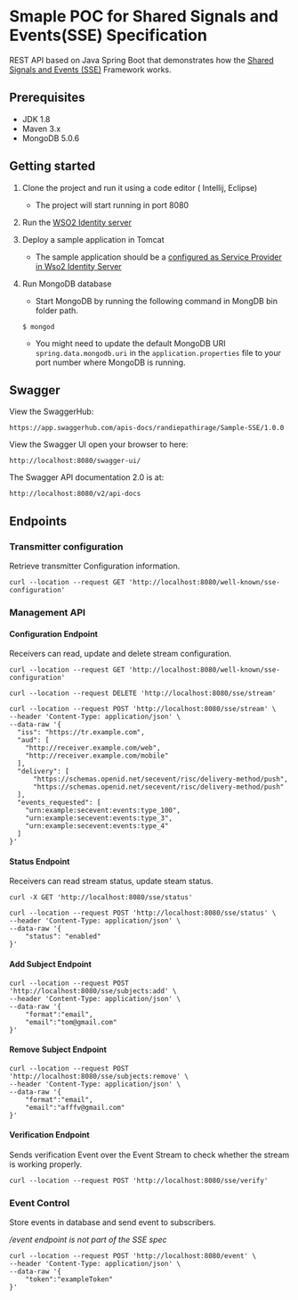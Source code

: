 # Smaple POC for Shared Signals and Events(SSE) Specification 

REST API based on Java Spring Boot that demonstrates how the [Shared Signals and Events (SSE)](https://openid.net/specs/openid-sse-framework-1_0-ID1.html) Framework works.

## Prerequisites

* JDK 1.8
* Maven 3.x
* MongoDB 5.0.6

## Getting started

1. Clone the project and run it using a code editor ( Intellij, Eclipse)
    * The project will start running in port 8080
2. Run the [WSO2 Identity server](https://github.com/wso2/product-is#installation-and-running) 
3. Deploy a sample application in Tomcat
     * The sample application should be a [configured as Service Provider in Wso2 Identity Server](https://is.docs.wso2.com/en/latest/learn/adding-and-configuring-a-service-provider/)
     
4. Run MongoDB database 
    *  Start MongoDB by running the following command in MongDB bin folder path.
    ```
    $ mongod
    ```
   * You might need to update the default MongoDB URI `spring.data.mongodb.uri` in the `application.properties` file to your port number where MongoDB is running.

## Swagger 

View the SwaggerHub:
```
https://app.swaggerhub.com/apis-docs/randiepathirage/Sample-SSE/1.0.0
```
View the Swagger UI open your browser to here:
```
http://localhost:8080/swagger-ui/
```
The Swagger API documentation 2.0 is at:
```
http://localhost:8080/v2/api-docs
```

## Endpoints

### Transmitter configuration 
Retrieve transmitter Configuration information. 
```
curl --location --request GET 'http://localhost:8080/well-known/sse-configuration'
```

### Management API

#### Configuration Endpoint 
Receivers can read, update and delete stream configuration. 
```
curl --location --request GET 'http://localhost:8080/well-known/sse-configuration'
```
```
curl --location --request DELETE 'http://localhost:8080/sse/stream'
```
```
curl --location --request POST 'http://localhost:8080/sse/stream' \
--header 'Content-Type: application/json' \
--data-raw '{
  "iss": "https://tr.example.com",
  "aud": [
    "http://receiver.example.com/web",
    "http://receiver.example.com/mobile"
  ],
  "delivery": [
      "https://schemas.openid.net/secevent/risc/delivery-method/push",
      "https://schemas.openid.net/secevent/risc/delivery-method/push"
  ],
  "events_requested": [
    "urn:example:secevent:events:type_100",
    "urn:example:secevent:events:type_3",
    "urn:example:secevent:events:type_4"
  ]
}'
```

#### Status Endpoint 
Receivers can read stream status, update steam status.
```
curl -X GET 'http://localhost:8080/sse/status'
```
```
curl --location --request POST 'http://localhost:8080/sse/status' \
--header 'Content-Type: application/json' \
--data-raw '{
    "status": "enabled"
}'
```

#### Add Subject Endpoint
```
curl --location --request POST 'http://localhost:8080/sse/subjects:add' \
--header 'Content-Type: application/json' \
--data-raw '{
    "format":"email",
    "email":"tom@gmail.com"
}'
```
#### Remove Subject Endpoint
```
curl --location --request POST 'http://localhost:8080/sse/subjects:remove' \
--header 'Content-Type: application/json' \
--data-raw '{
    "format":"email",
    "email":"afffv@gmail.com"
}'
```

#### Verification Endpoint 
Sends verification Event over the Event Stream to check whether the stream is working properly.
```
curl --location --request POST 'http://localhost:8080/sse/verify'
```
### Event Control
Store events in database and send event to subscribers.

 */event endpoint is not part of the SSE spec*

```
curl --location --request POST 'http://localhost:8080/event' \
--header 'Content-Type: application/json' \
--data-raw '{
    "token":"exampleToken"
}'
```


